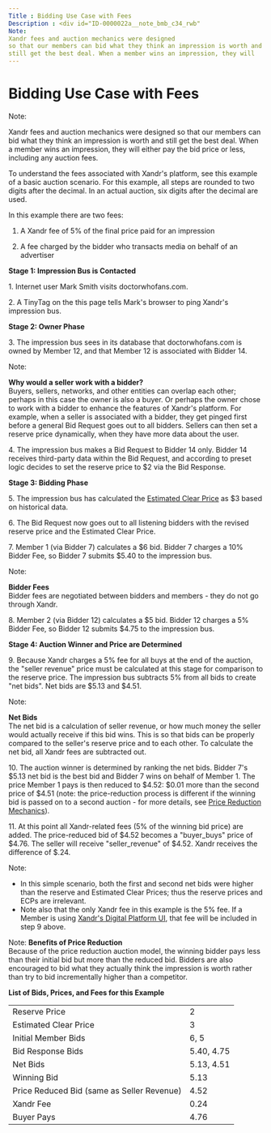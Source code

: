 ```yaml
---
Title : Bidding Use Case with Fees
Description : <div id="ID-0000022a__note_bmb_c34_rwb"
Note:
Xandr fees and auction mechanics were designed
so that our members can bid what they think an impression is worth and
still get the best deal. When a member wins an impression, they will
---
```



# Bidding Use Case with Fees





<div id="ID-0000022a__note_bmb_c34_rwb" 

Note:

Xandr fees and auction mechanics were designed
so that our members can bid what they think an impression is worth and
still get the best deal. When a member wins an impression, they will
either pay the bid price or less, including any auction fees.





To understand the fees associated with Xandr's
platform, see this example of a basic auction scenario. For this
example, all steps are rounded to two digits after the decimal. In an
actual auction, six digits after the decimal are used.

In this example there are two fees:  

1.  A Xandr fee of 5% of the final price paid
    for an impression  

2.  A fee charged by the bidder who transacts media on behalf of an
    advertiser

**Stage 1: Impression Bus is Contacted**

1\. Internet user Mark Smith visits doctorwhofans.com.

2\. A TinyTag on the this page tells Mark's browser to ping
Xandr's impression bus.

**Stage 2: Owner Phase**

3\. The impression bus sees in its database that doctorwhofans.com is
owned by Member 12, and that Member 12 is associated with Bidder 14.

<div id="ID-0000022a__note_lwh_p34_rwb" 

Note:

**Why would a seller work with a bidder?**  
Buyers, sellers, networks, and other entities can overlap each other;
perhaps in this case the owner is also a buyer. Or perhaps the owner
chose to work with a bidder to enhance the features of
Xandr's platform. For example, when a seller is
associated with a bidder, they get pinged first before a general Bid
Request goes out to all bidders. Sellers can then set a reserve price
dynamically, when they have more data about the user.



4\. The impression bus makes a Bid Request to Bidder 14 only. Bidder 14
receives third-party data within the Bid Request, and according to
preset logic decides to set the reserve price to $2 via the Bid
Response.

**Stage 3: Bidding Phase**

5\. The impression bus has calculated the <a
href="https://docs.xandr.com/bundle/xandr-bidders/page/price-reduction-mechanics.html"
class="xref" target="_blank">Estimated Clear Price</a> as $3 based on
historical data.

6\. The Bid Request now goes out to all listening bidders with the
revised reserve price and the Estimated Clear Price.

7\. Member 1 (via Bidder 7) calculates a $6 bid. Bidder 7 charges a 10%
Bidder Fee, so Bidder 7 submits $5.40 to the impression bus.

<div id="ID-0000022a__note_rx1_y34_rwb" 

Note:

**Bidder Fees**  
Bidder fees are negotiated between bidders and members - they do not go
through Xandr.



8\. Member 2 (via Bidder 12) calculates a $5 bid. Bidder 12 charges a 5%
Bidder Fee, so Bidder 12 submits $4.75 to the impression bus.

**Stage 4: Auction Winner and Price are Determined**

9\. Because Xandr charges a 5% fee for all buys
at the end of the auction, the "seller revenue" price must be calculated
at this stage for comparison to the reserve price. The impression bus
subtracts 5% from all bids to create "net bids". Net bids are $5.13 and
$4.51.

<div id="ID-0000022a__note_phy_z34_rwb" 

Note:

**Net Bids**  
The net bid is a calculation of seller revenue, or how much money the
seller would actually receive if this bid wins. This is so that bids can
be properly compared to the seller's reserve price and to each other. To
calculate the net bid, all Xandr fees are
subtracted out.



10\. The auction winner is determined by ranking the net bids. Bidder
7's $5.13 net bid is the best bid and Bidder 7 wins on behalf of
Member 1. The price Member 1 pays is then reduced to $4.52: $0.01 more
than the second price of $4.51 (note: the price-reduction process is
different if the winning bid is passed on to a second auction - for more
details, see <a
href="https://docs.xandr.com/bundle/xandr-bidders/page/price-reduction-mechanics.html"
class="xref" target="_blank">Price Reduction Mechanics</a>).

11\. At this point all Xandr-related fees (5% of
the winning bid price) are added. The price-reduced bid of $4.52 becomes
a "buyer_buys" price of $4.76. The seller will receive "seller_revenue"
of $4.52. Xandr receives the difference of $.24.

<div id="ID-0000022a__note_k4d_fqg_rwb" 

Note:

- In this simple scenario, both the first and second net bids were
  higher than the reserve and Estimated Clear Prices; thus the reserve
  prices and ECPs are irrelevant.
- Note also that the only Xandr fee in this
  example is the 5% fee. If a Member is using
  <a href="xandr-s-digital-platform-ui.html" class="xref"><span
  class="ph">Xandr's Digital Platform UI</a>, that fee will be
  included in step 9 above.



<div id="ID-0000022a__note_msz_mj4_rwb" 

Note: **Benefits of Price Reduction**  
Because of the price reduction auction model, the winning bidder pays
less than their initial bid but more than the reduced bid. Bidders are
also encouraged to bid what they actually think the impression is worth
rather than try to bid incrementally higher than a competitor.



**List of Bids, Prices, and Fees for this Example**

<div class="example">

<table class="table">
<tbody class="tbody">
<tr class="odd row">
<td class="entry colsep-1 rowsep-1">Reserve Price</td>
<td class="entry colsep-1 rowsep-1">2</td>
</tr>
<tr class="even row">
<td class="entry colsep-1 rowsep-1">Estimated Clear Price</td>
<td class="entry colsep-1 rowsep-1">3</td>
</tr>
<tr class="odd row">
<td class="entry colsep-1 rowsep-1">Initial Member Bids</td>
<td class="entry colsep-1 rowsep-1">6, 5</td>
</tr>
<tr class="even row">
<td class="entry colsep-1 rowsep-1">Bid Response Bids</td>
<td class="entry colsep-1 rowsep-1">5.40, 4.75</td>
</tr>
<tr class="odd row">
<td class="entry colsep-1 rowsep-1">Net Bids</td>
<td class="entry colsep-1 rowsep-1">5.13, 4.51</td>
</tr>
<tr class="even row">
<td class="entry colsep-1 rowsep-1">Winning Bid</td>
<td class="entry colsep-1 rowsep-1">5.13</td>
</tr>
<tr class="odd row">
<td class="entry colsep-1 rowsep-1">Price Reduced Bid (same as Seller
Revenue)</td>
<td class="entry colsep-1 rowsep-1">4.52</td>
</tr>
<tr class="even row">
<td class="entry colsep-1 rowsep-1">Xandr
Fee</td>
<td class="entry colsep-1 rowsep-1">0.24</td>
</tr>
<tr class="odd row">
<td class="entry colsep-1 rowsep-1">Buyer Pays</td>
<td class="entry colsep-1 rowsep-1">4.76</td>
</tr>
</tbody>
</table>






